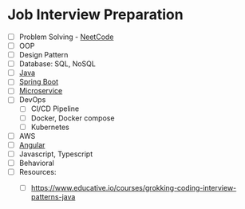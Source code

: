 # Job Interview Preparation

- [ ] Problem Solving - [NeetCode](https://neetcode.io/practice)
- [ ] OOP
- [ ] Design Pattern
- [ ] Database: SQL, NoSQL
- [ ] [Java](./docs/java/java.md) 
- [ ] [Spring Boot](./docs/spring-boot/spring-boot.md)
- [ ] [Microservice](https://www.udemy.com/course/microservices-with-spring-boot-and-spring-cloud/)
- [ ] DevOps
    - [ ] CI/CD Pipeline
    - [ ] Docker, Docker compose
    - [ ] Kubernetes
- [ ] AWS 
- [ ] [Angular](./docs/angular/angular.md)
- [ ] Javascript, Typescript
- [ ] Behavioral
- [ ] Resources:
    - [ ] https://www.educative.io/courses/grokking-coding-interview-patterns-java

